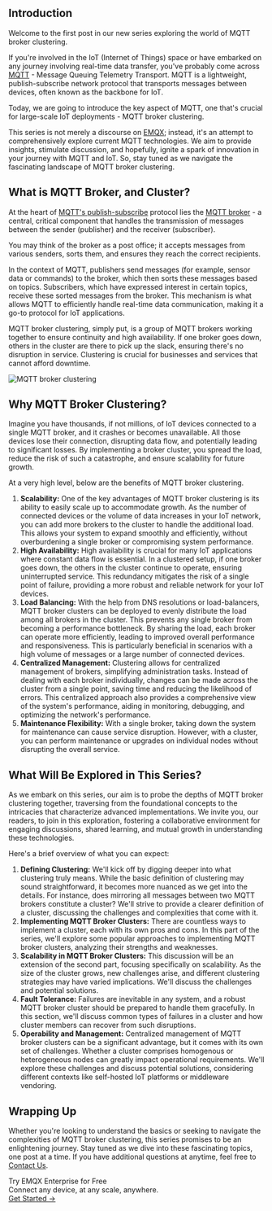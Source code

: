 ## Introduction

Welcome to the first post in our new series exploring the world of MQTT broker clustering.

If you're involved in the IoT (Internet of Things) space or have embarked on any journey involving real-time data transfer, you've probably come across [MQTT](https://www.emqx.com/en/blog/the-easiest-guide-to-getting-started-with-mqtt) - Message Queuing Telemetry Transport. MQTT is a lightweight, publish-subscribe network protocol that transports messages between devices, often known as the backbone for IoT.

Today, we are going to introduce the key aspect of MQTT, one that's crucial for large-scale IoT deployments - MQTT broker clustering.

This series is not merely a discourse on [EMQX](https://www.emqx.io/); instead, it's an attempt to comprehensively explore current MQTT technologies. We aim to provide insights, stimulate discussion, and hopefully, ignite a spark of innovation in your journey with MQTT and IoT. So, stay tuned as we navigate the fascinating landscape of MQTT broker clustering.

## What is MQTT Broker, and Cluster?

At the heart of [MQTT's publish-subscribe](https://www.emqx.com/en/blog/mqtt-5-introduction-to-publish-subscribe-model) protocol lies the [MQTT broker](https://www.emqx.com/en/blog/the-ultimate-guide-to-mqtt-broker-comparison) - a central, critical component that handles the transmission of messages between the sender (publisher) and the receiver (subscriber). 

You may think of the broker as a post office; it accepts messages from various senders, sorts them, and ensures they reach the correct recipients.

In the context of MQTT, publishers send messages (for example, sensor data or commands) to the broker, which then sorts these messages based on topics. Subscribers, which have expressed interest in certain topics, receive these sorted messages from the broker. This mechanism is what allows MQTT to efficiently handle real-time data communication, making it a go-to protocol for IoT applications.

MQTT broker clustering, simply put, is a group of MQTT brokers working together to ensure continuity and high availability. If one broker goes down, others in the cluster are there to pick up the slack, ensuring there's no disruption in service. Clustering is crucial for businesses and services that cannot afford downtime.

![MQTT broker clustering](https://assets.emqx.com/images/3966d8031c4a6f117e39c6e8ba411e14.png)

## Why MQTT Broker Clustering?

Imagine you have thousands, if not millions, of IoT devices connected to a single MQTT broker, and it crashes or becomes unavailable. All those devices lose their connection, disrupting data flow, and potentially leading to significant losses. By implementing a broker cluster, you spread the load, reduce the risk of such a catastrophe, and ensure scalability for future growth.

At a very high level, below are the benefits of MQTT broker clustering.

1. **Scalability:** One of the key advantages of MQTT broker clustering is its ability to easily scale up to accommodate growth. As the number of connected devices or the volume of data increases in your IoT network, you can add more brokers to the cluster to handle the additional load. This allows your system to expand smoothly and efficiently, without overburdening a single broker or compromising system performance.
2. **High Availability:** High availability is crucial for many IoT applications where constant data flow is essential. In a clustered setup, if one broker goes down, the others in the cluster continue to operate, ensuring uninterrupted service. This redundancy mitigates the risk of a single point of failure, providing a more robust and reliable network for your IoT devices.
3. **Load Balancing:** With the help from DNS resolutions or load-balancers, MQTT broker clusters can be deployed to evenly distribute the load among all brokers in the cluster. This prevents any single broker from becoming a performance bottleneck. By sharing the load, each broker can operate more efficiently, leading to improved overall performance and responsiveness. This is particularly beneficial in scenarios with a high volume of messages or a large number of connected devices.
4. **Centralized Management:** Clustering allows for centralized management of brokers, simplifying administration tasks. Instead of dealing with each broker individually, changes can be made across the cluster from a single point, saving time and reducing the likelihood of errors. This centralized approach also provides a comprehensive view of the system's performance, aiding in monitoring, debugging, and optimizing the network's performance.
5. **Maintenance Flexibility:** With a single broker, taking down the system for maintenance can cause service disruption. However, with a cluster, you can perform maintenance or upgrades on individual nodes without disrupting the overall service.

## What Will Be Explored in This Series?

As we embark on this series, our aim is to probe the depths of MQTT broker clustering together, traversing from the foundational concepts to the intricacies that characterize advanced implementations. We invite you, our readers, to join in this exploration, fostering a collaborative environment for engaging discussions, shared learning, and mutual growth in understanding these technologies.

Here's a brief overview of what you can expect:

1. **Defining Clustering:** We'll kick off by digging deeper into what clustering truly means. While the basic definition of clustering may sound straightforward, it becomes more nuanced as we get into the details. For instance, does mirroring all messages between two MQTT brokers constitute a cluster? We'll strive to provide a clearer definition of a cluster, discussing the challenges and complexities that come with it.
2. **Implementing MQTT Broker Clusters:** There are countless ways to implement a cluster, each with its own pros and cons. In this part of the series, we'll explore some popular approaches to implementing MQTT broker clusters, analyzing their strengths and weaknesses.
3. **Scalability in MQTT Broker Clusters:** This discussion will be an extension of the second part, focusing specifically on scalability. As the size of the cluster grows, new challenges arise, and different clustering strategies may have varied implications. We'll discuss the challenges and potential solutions.
4. **Fault Tolerance:** Failures are inevitable in any system, and a robust MQTT broker cluster should be prepared to handle them gracefully. In this section, we'll discuss common types of failures in a cluster and how cluster members can recover from such disruptions.
5. **Operability and Management:** Centralized management of MQTT broker clusters can be a significant advantage, but it comes with its own set of challenges. Whether a cluster comprises homogenous or heterogeneous nodes can greatly impact operational requirements. We'll explore these challenges and discuss potential solutions, considering different contexts like self-hosted IoT platforms or middleware vendoring.

## Wrapping Up

Whether you're looking to understand the basics or seeking to navigate the complexities of MQTT broker clustering, this series promises to be an enlightening journey. Stay tuned as we dive into these fascinating topics, one post at a time.  If you have additional questions at anytime, feel free to [Contact Us](https://www.emqx.com/en/contact).



<section class="promotion">
    <div>
        Try EMQX Enterprise for Free
      <div class="is-size-14 is-text-normal has-text-weight-normal">Connect any device, at any scale, anywhere.</div>
    </div>
    <a href="https://www.emqx.com/en/try?product=enterprise" class="button is-gradient px-5">Get Started →</a>
</section>
